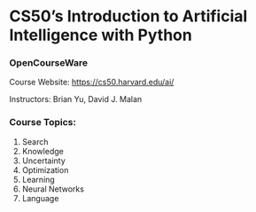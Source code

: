 # CS50’s Introduction to Artificial Intelligence with Python

### OpenCourseWare

Course Website: https://cs50.harvard.edu/ai/

Instructors: Brian Yu, David J. Malan

### Course Topics: 
1) Search
2) Knowledge
3) Uncertainty
4) Optimization
5) Learning
6) Neural Networks
7) Language
